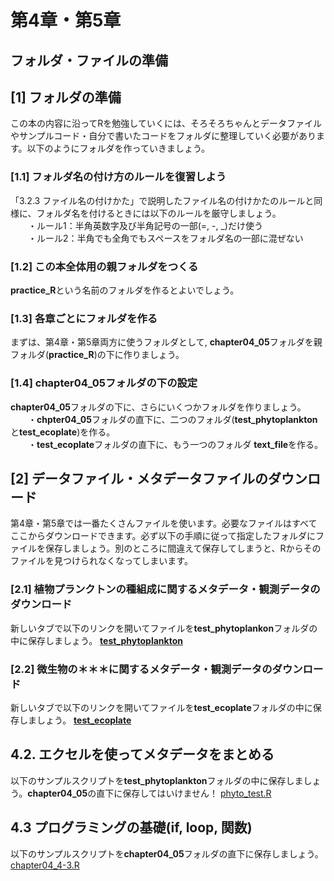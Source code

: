 # 第4章・第5章

## フォルダ・ファイルの準備
## [1] フォルダの準備
この本の内容に沿ってRを勉強していくには、そろそろちゃんとデータファイルやサンプルコード・自分で書いたコードをフォルダに整理していく必要があります。以下のようにフォルダを作っていきましょう。

### [1.1] フォルダ名の付け方のルールを復習しよう
「3.2.3 ファイル名の付けかた」で説明したファイル名の付けかたのルールと同様に、フォルダ名を付けるときには以下のルールを厳守しましょう。<br>
　　・ルール1：半角英数字及び半角記号の一部(=, -, _)だけ使う<br>
　　・ルール2：半角でも全角でもスペースをフォルダ名の一部に混ぜない<br>

### [1.2] この本全体用の親フォルダをつくる
<b>practice_R</b>という名前のフォルダを作るとよいでしょう。

### [1.3] 各章ごとにフォルダを作る
まずは、第4章・第5章両方に使うフォルダとして, <b>chapter04_05</b>フォルダを親フォルダ(<b>practice_R</b>)の下に作りましょう。

### [1.4] chapter04_05フォルダの下の設定
<b>chapter04_05</b>フォルダの下に、さらにいくつかフォルダを作りましょう。<br>
　　・<b>chpter04_05</b>フォルダの直下に、二つのフォルダ(<b>test_phytoplankton</b>と<b>test_ecoplate</b>)を作る。<br>
　　・<b>test_ecoplate</b>フォルダの直下に、もう一つのフォルダ <b>text_file</b>を作る。<br>

## [2] データファイル・メタデータファイルのダウンロード
第4章・第5章では一番たくさんファイルを使います。必要なファイルはすべてここからダウンロードできます。必ず以下の手順に従って指定したフォルダにファイルを保存しましょう。別のところに間違えて保存してしまうと、Rからそのファイルを見つけられなくなってしまいます。

### [2.1] 植物プランクトンの種組成に関するメタデータ・観測データのダウンロード
新しいタブで以下のリンクを開いてファイルを<b>test_phytoplankon</b>フォルダの中に保存しましょう。
<a href="./test_phytoplankton/" target="_blank" rel="noopener noreferrer"><b>test_phytoplankton</b></a>
### [2.2] 微生物の＊＊＊に関するメタデータ・観測データのダウンロード
新しいタブで以下のリンクを開いてファイルを<b>test_ecoplate</b>フォルダの中に保存しましょう。
<a href="./test_ecoplate/" target="_blank" rel="noopener noreferrer"><b>test_ecoplate</b></a>

## 4.2. エクセルを使ってメタデータをまとめる
以下のサンプルスクリプトを<b>test_phytoplankton</b>フォルダの中に保存しましょう。<b>chapter04_05</b>の直下に保存してはいけません！
[phyto_test.R](./test_phytoplankton/phyto_test.R)

## 4.3 プログラミングの基礎(if, loop, 関数)
以下のサンプルスクリプトを<b>chapter04_05</b>フォルダの直下に保存しましょう。
[chapter04_4-3.R](./chapter04_4-3.R)



